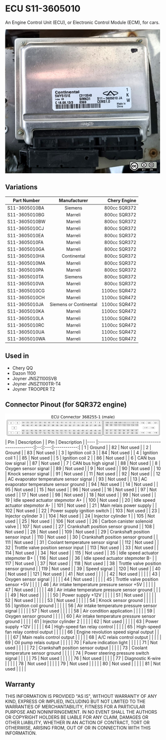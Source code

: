 # ECU S11-3605010

An Engine Control Unit (ECU), or Electronic Control Module (ECM), for cars.

![ECU in Dazon 1100](pictures/ECU_1.jpg)


## Variations
| Part Number   | Manufacturer           | Chery Engine  |
|-------------- |:----------------------:|--------------:|
| S11-3605010BA | Siemens                |  800cc SQR372 |
| S11-3605010BG | Marreli                |  800cc SQR372 |
| S11-3605010BW | Marreli                |  800cc SQR372 |
| S11-3605010CJ | Marreli                |  800cc SQR372 |
| S11-3605010EA | Marreli                |  800cc SQR372 |
| S11-3605010FA | Marreli                |  800cc SQR372 |
| S11-3605010GA | Marreli                |  800cc SQR372 |
| S11-3605010HA | Continental            |  800cc SQR372 |
| S11-3605010MA | Marreli                |  800cc SQR372 |
| S11-3605010PA | Marreli                |  800cc SQR372 |
| S11-3605010TA | Siemens                |  800cc SQR372 |
| S11-3605010VA | Marreli                |  800cc SQR372 |
| S11-3605010CG | Marreli                | 1100cc SQR472 |
| S11-3605010CH | Marreli                | 1100cc SQR472 |
| S11-3605010JA | Siemens or Continental | 1100cc SQR472 |
| S11-3605010KA | Marreli                | 1100cc SQR472 |
| S11-3605010LA | Marreli                | 1100cc SQR472 |
| S11-3605010RC | Marreli                | 1100cc SQR472 |
| S11-3605010UA | Marreli                | 1100cc SQR472 |
| S11-3605010WA | Marreli                | 1100cc SQR472 |


## Used in
* Chery QQ
* Dazon 1100
* Joyner JNSZ1100SVB
* Joyner JNSZ1100TR-T4
* Joyner TROOPER T2


## Connector Pinout (for SQR372 engine)
![Connectors with pin numbers](pictures/121_Pin_Ecu_Connector_368255-1.svg)
| Pin | Description                                   |    | Pin | Description |
|---- |:---------------------------------------------:|:--:|:---:|------------:|
| 1   | Ground                                        |    | 82  | Not used    |
| 2   | Ground                                        |    | 83  | Not used    |
| 3   | Ignition coil 3                               |    | 84  | Not used    |
| 4   | Ignition coil 1                               |    | 85  | Not used    |
| 5   | Ignition coil 2                               |    | 86  | Not used    |
| 6   | CAN bus low signal                            |    | 87  | Not used    |
| 7   | CAN bus high signal                           |    | 88  | Not used    |
| 8   | Oxygen sensor signal                          |    | 89  | Not used    |
| 9   | Not used                                      |    | 90  | Not used    |
| 10  | Knock sensor signal                           |    | 91  | Not used    |
| 11  | Not used                                      |    | 92  | Not used    |
| 12  | AC evaporator temperature sensor signal       |    | 93  | Not used    |
| 13  | AC evaporator temperature sensor ground       |    | 94  | Not used    |
| 14  | Not used                                      |    | 95  | Not used    |
| 15  | Not used                                      |    | 96  | Not used    |
| 16  | Not used                                      |    | 97  | Not used    |
| 17  | Not used                                      |    | 98  | Not used    |
| 18  | Not used                                      |    | 99  | Not used    |
| 19  | Idle speed actuator stepmotor A+              |    | 100 | Not used    |
| 20  | Idle speed actuator stepmotor A-              |    | 101 | Not used    |
| 21  | Main relais power supply                      |    | 102 | Not used    |
| 22  | Power supply ignition switch                  |    | 103 | Not used    |
| 23  | Injector cylinder 3                           |    | 104 | Not used    |
| 24  | Injector cylinder 1                           |    | 105 | Not used    |
| 25  | Not used                                      |    | 106 | Not used    |
| 26  | Carbon canister solenoid valve                |    | 107 | Not used    |
| 27  | Crankshaft position sensor ground             |    | 108 | Not used    |
| 28  | Not used                                      |    | 109 | Not used    |
| 29  | Crankshaft position sensor input              |    | 110 | Not used    |
| 30  | Crankshaft position sensor ground             |    | 111 | Not used    |
| 31  | Coolant temperature sensor signal             |    | 112 | Not used    |
| 32  | Trottle valve position sensor input           |    | 113 | Not used    |
| 33  | Not used                                      |    | 114 | Not used    |
| 34  | Not used                                      |    | 115 | Not used    |
| 35  | Idle speed actuator stepmoter B+              |    | 116 | Not used    |
| 36  | Idle speed actuator stepmoter B-              |    | 117 | Not used    |
| 37  | Not used                                      |    | 118 | Not used    |
| 38  | Trottle valve position sensor ground          |    | 119 | Not used    |
| 39  | Speed signal                                  |    | 120 | Not used    |
| 40  | Not used                                      |    | 121 | Not used    |
| 41  | Not used                                      |    |     |             |
| 42  | Not used                                      |    |     |             |
| 43  | Oxygen sensor signal                          |    |     |             |
| 44  | Not used                                      |    |     |             |
| 45  | Trottle valve position sensor +5V             |    |     |             |
| 46  | Air intake temperature pressure sensor +5V    |    |     |             |
| 47  | Not used                                      |    |     |             |
| 48  | Air intake temperature pressure sensor ground |    |     |             |
| 49  | Not used                                      |    |     |             |
| 50  | Power supply +12V                             |    |     |             |
| 51  | Not used                                      |    |     |             |
| 52  | Not used                                      |    |     |             |
| 53  | Not used                                      |    |     |             |
| 54  | Knock sensor ground                           |    |     |             |
| 55  | Ignition coil ground                          |    |     |             |
| 56  | Air intake temperature pressure sensor signal |    |     |             |
| 57  | Not used                                      |    |     |             |
| 58  | Air condition application                     |    |     |             |
| 59  | Oxygen sensor ground                          |    |     |             |
| 60  | Air intake temperature pressure sensor ground |    |     |             |
| 61  | Injector cylinder 2                           |    |     |             |
| 62  | Not used                                      |    |     |             |
| 63  | Power supply +12V                             |    |     |             |
| 64  | High-speed fan relay control                  |    |     |             |
| 65  | High-speed fan relay control output           |    |     |             |
| 66  | Engine revolution speed signal output         |    |     |             |
| 67  | Main realis control output                    |    |     |             |
| 68  | A/C relais control output                     |    |     |             |
| 69  | Oil pump relais output                        |    |     |             |
| 70  | Failure indication light                      |    |     |             |
| 71  | Not used                                      |    |     |             |
| 72  | Crankshaft position sensor output             |    |     |             |
| 73  | Coolant temperature sensor ground             |    |     |             |
| 74  | Power steering pressure switch signal         |    |     |             |
| 75  | Not used                                      |    |     |             |
| 76  | Not used                                      |    |     |             |
| 77  | Diagnostic K-wire                             |    |     |             |
| 78  | Not used                                      |    |     |             |
| 79  | Not used                                      |    |     |             |
| 80  | Not used                                      |    |     |             |
| 81  | Not used                                      |    |     |             |


## Warranty
THIS INFORMATION IS PROVIDED "AS IS", WITHOUT WARRANTY OF ANY KIND, EXPRESS OR
IMPLIED, INCLUDING BUT NOT LIMITED TO THE WARRANTIES OF MERCHANTABILITY,
FITNESS FOR A PARTICULAR PURPOSE AND NONINFRINGEMENT. IN NO EVENT SHALL THE
AUTHORS OR COPYRIGHT HOLDERS BE LIABLE FOR ANY CLAIM, DAMAGES OR OTHER
LIABILITY, WHETHER IN AN ACTION OF CONTRACT, TORT OR OTHERWISE, ARISING FROM,
OUT OF OR IN CONNECTION WITH THIS INFORMATION.
